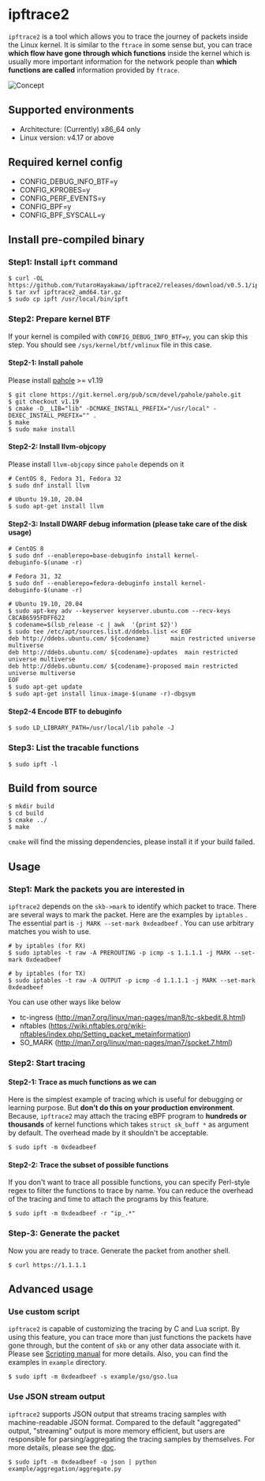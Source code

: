 # ipftrace2

`ipftrace2` is a tool which allows you to trace the journey of packets inside the Linux kernel.
It is similar to the `ftrace` in some sense but, you can trace **which flow have gone through
which functions** inside the kernel which is usually more important information for the network
people than **which functions are called** information provided by `ftrace`.

![Concept](img/ipftrace2.png)

## Supported environments

- Architecture: (Currently) x86_64 only
- Linux version: v4.17 or above

## Required kernel config

- CONFIG_DEBUG_INFO_BTF=y
- CONFIG_KPROBES=y
- CONFIG_PERF_EVENTS=y
- CONFIG_BPF=y
- CONFIG_BPF_SYSCALL=y

## Install pre-compiled binary

### Step1: Install `ipft` command

```
$ curl -OL https://github.com/YutaroHayakawa/ipftrace2/releases/download/v0.5.1/ipftrace2_amd64.tar.gz
$ tar xvf ipftrace2_amd64.tar.gz
$ sudo cp ipft /usr/local/bin/ipft
```

### Step2: Prepare kernel BTF

If your kernel is compiled with `CONFIG_DEBUG_INFO_BTF=y`, you can skip this step.
You should see `/sys/kernel/btf/vmlinux` file in this case.

#### Step2-1: Install pahole

Please install [pahole](https://git.kernel.org/pub/scm/devel/pahole/pahole.git) >= v1.19

```
$ git clone https://git.kernel.org/pub/scm/devel/pahole/pahole.git
$ git checkout v1.19
$ cmake -D__LIB="lib" -DCMAKE_INSTALL_PREFIX="/usr/local" -DEXEC_INSTALL_PREFIX="" .
$ make
$ sudo make install
```

#### Step2-2: Install llvm-objcopy

Please install `llvm-objcopy` since `pahole` depends on it

```
# CentOS 8, Fedora 31, Fedora 32
$ sudo dnf install llvm

# Ubuntu 19.10, 20.04
$ sudo apt-get install llvm
```

#### Step2-3: Install DWARF debug information (please take care of the disk usage)

```
# CentOS 8
$ sudo dnf --enablerepo=base-debuginfo install kernel-debuginfo-$(uname -r)

# Fedora 31, 32
$ sudo dnf --enablerepo=fedora-debuginfo install kernel-debuginfo-$(uname -r)

# Ubuntu 19.10, 20.04
$ sudo apt-key adv --keyserver keyserver.ubuntu.com --recv-keys C8CAB6595FDFF622
$ codename=$(lsb_release -c | awk  '{print $2}')
$ sudo tee /etc/apt/sources.list.d/ddebs.list << EOF
deb http://ddebs.ubuntu.com/ ${codename}      main restricted universe multiverse
deb http://ddebs.ubuntu.com/ ${codename}-updates  main restricted universe multiverse
deb http://ddebs.ubuntu.com/ ${codename}-proposed main restricted universe multiverse
EOF
$ sudo apt-get update
$ sudo apt-get install linux-image-$(uname -r)-dbgsym
```

#### Step2-4 Encode BTF to debuginfo

```
$ sudo LD_LIBRARY_PATH=/usr/local/lib pahole -J
```

### Step3: List the tracable functions

```
$ sudo ipft -l
```

## Build from source

```
$ mkdir build
$ cd build
$ cmake ../
$ make
```

`cmake` will find the missing dependencies, please install it if your build failed.

## Usage

### Step1: Mark the packets you are interested in

`ipftrace2` depends on the `skb->mark` to identify which packet to trace.
There are several ways to mark the packet. Here are the examples by `iptables` .
The essential part is `-j MARK --set-mark 0xdeadbeef` .
You can use arbitrary matches you wish to use.

```
# by iptables (for RX)
$ sudo iptables -t raw -A PREROUTING -p icmp -s 1.1.1.1 -j MARK --set-mark 0xdeadbeef

# by iptables (for TX)
$ sudo iptables -t raw -A OUTPUT -p icmp -d 1.1.1.1 -j MARK --set-mark 0xdeadbeef
```

You can use other ways like below

- tc-ingress (http://man7.org/linux/man-pages/man8/tc-skbedit.8.html)
- nftables (https://wiki.nftables.org/wiki-nftables/index.php/Setting_packet_metainformation)
- SO_MARK (http://man7.org/linux/man-pages/man7/socket.7.html)

### Step2: Start tracing

#### Step2-1: Trace as much functions as we can

Here is the simplest example of tracing which is useful for debugging or learning purpose.
But **don't do this on your production environment**. Because, `ipftrace2` may attach the
tracing eBPF program to **hundreds or thousands** of kernel functions which takes
`struct sk_buff *` as argument by default. The overhead made by it shouldn't be acceptable.

```
$ sudo ipft -m 0xdeadbeef
```

#### Step2-2: Trace the subset of possible functions

If you don't want to trace all possible functions, you can specify Perl-style regex to filter
the functions to trace by name. You can reduce the overhead of the tracing and time to attach
the programs by this feature.

```
$ sudo ipft -m 0xdeadbeef -r "ip_.*"
```

### Step-3: Generate the packet

Now you are ready to trace. Generate the packet from another shell.

```
$ curl https://1.1.1.1
````

## Advanced usage

### Use custom script

`ipftrace2` is capable of customizing the tracing by C and Lua script. By using this feature, you can
trace more than just functions the packets have gone through, but the content of `skb` or any
other data associate with it. Please see [Scripting manual](docs/scripting.md) for more details.
Also, you can find the examples in `example` directory.

```
$ sudo ipft -m 0xdeadbeef -s example/gso/gso.lua
```

### Use JSON stream output

`ipftrace2` supports JSON output that streams tracing samples with machine-readable JSON format. Compared
to the default "aggregated" output, "streaming" output is more memory efficient, but users are responsible
for parsing/aggregating the tracing samples by themselves. For more details, please see the [doc](docs/output.md).

```
$ sudo ipft -m 0xdeadbeef -o json | python example/aggregation/aggregate.py
```
